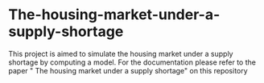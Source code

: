 # The-housing-market-under-a-supply-shortage


This project is aimed to simulate the housing market under a supply shortage by computing a model.
For the documentation please refer to the paper " The housing market under a supply shortage" on this repository
